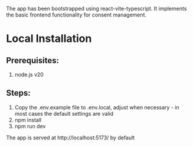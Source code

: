 The app has been bootstrapped using react-vite-typescript. It implements the basic frontend functionality for consent 
management.

# Local Installation

## Prerequisites:
1. node.js v20

## Steps:

1. Copy the .env.example file to .env.local, adjust when necessary - in most cases the default settings are valid
2. npm install
3. npm run dev

The app is served at http://localhost:5173/ by default

